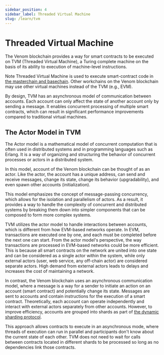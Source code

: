 ```yaml
---
sidebar_position: 4
sidebar_label: Threaded Virtual Machine
slug: /learn/tvm
---
```


# Threaded Virtual Machine

The Venom blockchain provides a way for smart contracts to be executed on TVM (Threaded Virtual Machine), a Turing complete machine on the basis of its ability to execution of machine-level instructions.

Note Threaded Virtual Machine is used to execute smart-contract code in [the masterchain and basechain](architecture.md). Other workchains on the Venom blockchain may use other virtual machines instead of the TVM (e.g., EVM).

By design, TVM has an asynchronous model of communication between accounts. Each account can only affect the state of another account only by sending a message. It enables concurrent processing of multiple smart contracts, which can result in significant performance improvements compared to traditional virtual machines.

## The Actor Model in TVM

The Actor model is a mathematical model of concurrent computation that is often used in distributed systems and in programming languages such as Erlang. It is a way of organizing and structuring the behavior of concurrent processes or actors in a distributed system.

In this model, account of the Venom blockchain can be thought of as an actor. Like the actor, the account has a unique address, can send and receive messages, change its state, change its behavior (upgradability), and even spawn other accounts (initialization).

This model emphasizes the concept of message-passing concurrency, which allows for the isolation and parallelism of actors. As a result, it provides a way to handle the complexity of concurrent and distributed systems by breaking them down into simpler components that can be composed to form more complex systems.

TVM utilizes the actor model to handle interactions between accounts, which is different from how EVM-based networks operate. In EVM, transactions are executed one by one, and each must be completed before the next one can start. From the actor model's perspective, the way transactions are processed in EVM-based networks could be more efficient. This is because all smart contracts on the network are united into one state and can be considered as a single actor within the system, while only external actors (user, web service, any off-chain actor) are considered separate actors. High demand from external actors leads to delays and increases the cost of maintaining a network.

In contrast, the Venom blockchain uses an asynchronous communication model, where a message is a way for a sender to initiate an action on an account (smart contract) and potentially change its state. Messages are sent to accounts and contain instructions for the execution of a smart contract. Theoretically, each account can operate independently and interact with external actors separately from other accounts. However, to improve efficiency, accounts are grouped into shards as part of [the dynamic sharding protocol](architecture.md).

This approach allows contracts to execute in an asynchronous mode, where threads of execution can run in parallel and participants don't know about the current state of each other. TVM does not need to wait for calls between contracts located in different shards to be processed so long as no dependencies link those contracts.